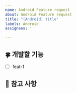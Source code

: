 ```yaml
---
name: Android Feature request
about: Android Feature request
title: "[Android] title"
labels: Android
assignees: ''

---
```


## 🍀 개발할 기능

<!-- 어떤 기능을 구현할지 말씀해주세요. -->

- [ ] feat-1

## 📖 참고 사항

<!-- 레퍼런스, 스크린샷 등을 넣어 주세요. -->
